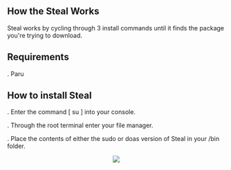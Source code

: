 ## How the Steal Works
Steal works by cycling through 3 install commands until it finds the package you're trying to download.

## Requirements 
. Paru

## How to install Steal
. Enter the command [ su ] into your console.

. Through the root terminal enter your file manager.

. Place the contents of either the sudo or doas version of Steal in your /bin folder.

<p align="center">
	<img src="https://i.postimg.cc/HnMXc7r2/package-theft.jpg"  />
